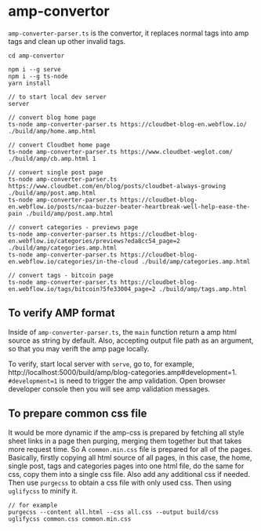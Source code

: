 # amp-convertor

`amp-converter-parser.ts` is the convertor, it replaces normal tags into amp tags and clean up other invalid tags.

```
cd amp-convertor

npm i --g serve
npm i --g ts-node
yarn install

// to start local dev server
server

// convert blog home page
ts-node amp-converter-parser.ts https://cloudbet-blog-en.webflow.io/ ./build/amp/home.amp.html

// convert Cloudbet home page
ts-node amp-converter-parser.ts https://www.cloudbet-weglot.com/ ./build/amp/cb.amp.html 1

// convert single post page
ts-node amp-converter-parser.ts https://www.cloudbet.com/en/blog/posts/cloudbet-always-growing ./build/amp/post.amp.html
ts-node amp-converter-parser.ts https://cloudbet-blog-en.webflow.io/posts/ncaa-buzzer-beater-heartbreak-well-help-ease-the-pain ./build/amp/post.amp.html

// convert categories - previews page
ts-node amp-converter-parser.ts https://cloudbet-blog-en.webflow.io/categories/previews?eda8cc54_page=2 ./build/amp/categories.amp.html
ts-node amp-converter-parser.ts https://cloudbet-blog-en.webflow.io/categories/in-the-cloud ./build/amp/categories.amp.html

// convert tags - bitcoin page
ts-node amp-converter-parser.ts https://cloudbet-blog-en.webflow.io/tags/bitcoin?5fe33004_page=2 ./build/amp/tags.amp.html
```

## To verify AMP format
Inside of `amp-converter-parser.ts`, the `main` function return a amp html source as string by default. Also, accepting output file path as an argument, so that you may verift the amp page locally.

To verify, start local server with `serve`, go to, for example, http://localhost:5000/build/amp/blog-categories.amp#development=1. `#development=1` is need to trigger the amp validation. Open browser developer console then you will see amp validation messages.

## To prepare common css file
It would be more dynamic if the amp-css is prepared by fetching all style sheet links in a page then purging, merging them together but that takes more request time. So A `common.min.css` file is prepared for all of the pages. Basically, firstly copying all html source of all pages, in this case, the home, single post, tags and categories pages into one html file, do the same for css, copy them into a single css file. Also add any additional css if needed. Then use `purgecss` to obtain a css file with only used css. Then using `uglifycss` to minify it.

```
// for example
purgecss --content all.html --css all.css --output build/css
uglifycss common.css common.min.css
```

